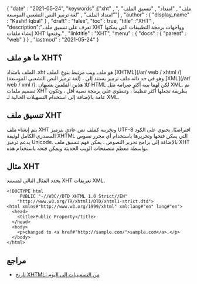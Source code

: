 {
  "date" : "2021-05-24",
  "keywords" :["xht" , "ملف" , "امتداد" , "تنسيق الملف" , "امتداد الملف" , "لغة ترميز النص التشعبي الموسعة"] ,
  "author" : {
    "display_name" : "Kashif Iqbal"
} ,
  "draft" : "false",
  "toc" : true,
  "title" :"XHT" ,
  "description":"تعرف على تنسيق ملف XHT وواجهات برمجة التطبيقات التي يمكنها إنشاء ملفات XHT وفتحها." ,
  "linktitle" : "XHT",
  "menu" : {
    "docs" : {
      "parent" : "web"
}
} ,
  "lastmod" : "2021-05-24"
}

## ما هو ملف XHT؟

الملف بامتداد .xht هو ملف ويب مرتبط بنوع الملف [XHTML](/ar/ web / xhtml /) (لغة ترميز النص التشعبي الموسعة) ، وهو في حد ذاته ملف ترميز يستند إلى [XML](/ar/ web / xml /). كلا هذين الملفين يشبهان HTML لكن لهما بنية أكثر صرامة مثل XML. تم تصميم ملفات XHT بطريقة تجعلها أكثر تنظيماً ، وتنطوي على برمجة نصية أقل ، وتكون عامة بالإضافة إلى استخدام التسهيلات الحالية لـ XML.

## تنسيق ملف XHT

يتم إنشاء ملف XHT وتخزينه كملف نص عادي بترميز UTF-8 افتراضيًا. يحتوي على الكود المصدري الكامل لوثيقة XHTML التي يمكن فتحها وتحريرها باستخدام أي محرر نصوص يدعم ترميز Unicode. بالإضافة إلى برامج تحرير النصوص ، يمكن فهم تنسيق ملف XHT بواسطة معظم متصفحات الويب الحديثة ويمكن فتحه باستخدام هذه.

## مثال XHT

يحدد المثال التالي لمستند XHT تعريفات XML.

```
<!DOCTYPE html
     PUBLIC "-//W3C//DTD XHTML 1.0 Strict//EN"
    "http://www.w3.org/TR/xhtml1/DTD/xhtml1-strict.dtd">
<html xmlns#"http://www.w3.org/1999/xhtml" xml:lang#"en" lang#"en">
  <head>
    <title>Public Property</title>
  </head>
  <body>
    <p>changed to <a href#"http://sample.com/">sample.com</a>.</p>
  </body>
</html>
```

## مراجع ##

* [تاريخ XHTML: من التسعينيات إلى اليوم](https://www.brighthub.com/internet/web-development/articles/109224.aspx)

